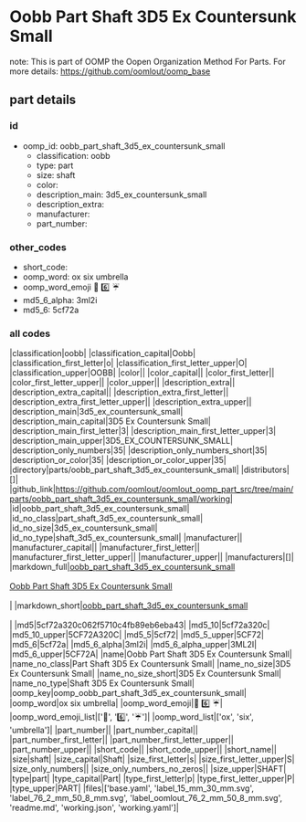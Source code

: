 # Oobb Part Shaft 3D5 Ex Countersunk Small  

note: This is part of OOMP the Oopen Organization Method For Parts. For more details: https://github.com/oomlout/oomp_base

##  part details





### id
* oomp_id: oobb_part_shaft_3d5_ex_countersunk_small
  * classification: oobb
  * type: part
  * size: shaft
  * color: 
  * description_main: 3d5_ex_countersunk_small
  * description_extra: 
  * manufacturer: 
  * part_number: 

### other_codes
* short_code: 
* oomp_word: ox six umbrella
* oomp_word_emoji :ox: :six: :umbrella:
* md5_6_alpha: 3ml2i
* md5_6: 5cf72a

### all codes 
|classification|oobb|
|classification_capital|Oobb|
|classification_first_letter|o|
|classification_first_letter_upper|O|
|classification_upper|OOBB|
|color||
|color_capital||
|color_first_letter||
|color_first_letter_upper||
|color_upper||
|description_extra||
|description_extra_capital||
|description_extra_first_letter||
|description_extra_first_letter_upper||
|description_extra_upper||
|description_main|3d5_ex_countersunk_small|
|description_main_capital|3D5 Ex Countersunk Small|
|description_main_first_letter|3|
|description_main_first_letter_upper|3|
|description_main_upper|3D5_EX_COUNTERSUNK_SMALL|
|description_only_numbers|35|
|description_only_numbers_short|35|
|description_or_color|35|
|description_or_color_upper|35|
|directory|parts/oobb_part_shaft_3d5_ex_countersunk_small|
|distributors|[]|
|github_link|https://github.com/oomlout/oomlout_oomp_part_src/tree/main/parts/oobb_part_shaft_3d5_ex_countersunk_small/working|
|id|oobb_part_shaft_3d5_ex_countersunk_small|
|id_no_class|part_shaft_3d5_ex_countersunk_small|
|id_no_size|3d5_ex_countersunk_small|
|id_no_type|shaft_3d5_ex_countersunk_small|
|manufacturer||
|manufacturer_capital||
|manufacturer_first_letter||
|manufacturer_first_letter_upper||
|manufacturer_upper||
|manufacturers|[]|
|markdown_full|[oobb_part_shaft_3d5_ex_countersunk_small](https://github.com/oomlout/oomlout_oomp_part_src/tree/main/parts/oobb_part_shaft_3d5_ex_countersunk_small/working)<br>[](https://github.com/oomlout/oomlout_oomp_part_src/tree/main/parts/oobb_part_shaft_3d5_ex_countersunk_small/working)<br>[Oobb Part Shaft 3D5 Ex Countersunk Small](https://github.com/oomlout/oomlout_oomp_part_src/tree/main/parts/oobb_part_shaft_3d5_ex_countersunk_small/working)<br><br>|
|markdown_short|[oobb_part_shaft_3d5_ex_countersunk_small](https://github.com/oomlout/oomlout_oomp_part_src/tree/main/parts/oobb_part_shaft_3d5_ex_countersunk_small/working)<br><br>|
|md5|5cf72a320c062f5710c4fb89eb6eba43|
|md5_10|5cf72a320c|
|md5_10_upper|5CF72A320C|
|md5_5|5cf72|
|md5_5_upper|5CF72|
|md5_6|5cf72a|
|md5_6_alpha|3ml2i|
|md5_6_alpha_upper|3ML2I|
|md5_6_upper|5CF72A|
|name|Oobb Part Shaft 3D5 Ex Countersunk Small|
|name_no_class|Part Shaft 3D5 Ex Countersunk Small|
|name_no_size|3D5 Ex Countersunk Small|
|name_no_size_short|3D5 Ex Countersunk Small|
|name_no_type|Shaft 3D5 Ex Countersunk Small|
|oomp_key|oomp_oobb_part_shaft_3d5_ex_countersunk_small|
|oomp_word|ox six umbrella|
|oomp_word_emoji|:ox: :six: :umbrella:|
|oomp_word_emoji_list|[':ox:', ':six:', ':umbrella:']|
|oomp_word_list|['ox', 'six', 'umbrella']|
|part_number||
|part_number_capital||
|part_number_first_letter||
|part_number_first_letter_upper||
|part_number_upper||
|short_code||
|short_code_upper||
|short_name||
|size|shaft|
|size_capital|Shaft|
|size_first_letter|s|
|size_first_letter_upper|S|
|size_only_numbers||
|size_only_numbers_no_zeros||
|size_upper|SHAFT|
|type|part|
|type_capital|Part|
|type_first_letter|p|
|type_first_letter_upper|P|
|type_upper|PART|
|files|['base.yaml', 'label_15_mm_30_mm.svg', 'label_76_2_mm_50_8_mm.svg', 'label_oomlout_76_2_mm_50_8_mm.svg', 'readme.md', 'working.json', 'working.yaml']|
